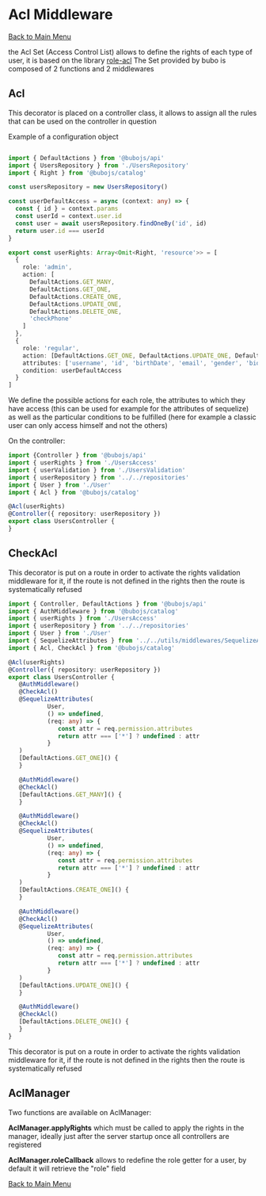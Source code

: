 # Acl Middleware #

[Back to Main Menu](../../README.md#rights)

the Acl Set (Access Control List) allows to define the rights of each type of user, it is based on the library [role-acl](https://github.com/tensult/role-acl)
The Set provided by bubo is composed of 2 functions and 2 middlewares 

## Acl ##

This decorator is placed on a controller class, it allows to assign all the rules that can be used on the controller in question

Example of a configuration object

```ts

import { DefaultActions } from '@bubojs/api'
import { UsersRepository } from './UsersRepository'
import { Right } from '@bubojs/catalog'

const usersRepository = new UsersRepository()

const userDefaultAccess = async (context: any) => {
  const { id } = context.params
  const userId = context.user.id
  const user = await usersRepository.findOneBy('id', id)
  return user.id === userId
}

export const userRights: Array<Omit<Right, 'resource'>> = [
  {
    role: 'admin',
    action: [
      DefaultActions.GET_MANY,
      DefaultActions.GET_ONE,
      DefaultActions.CREATE_ONE,
      DefaultActions.UPDATE_ONE,
      DefaultActions.DELETE_ONE,
      'checkPhone'
    ]
  },
  {
    role: 'regular',
    action: [DefaultActions.GET_ONE, DefaultActions.UPDATE_ONE, DefaultActions.DELETE_ONE],
    attributes: ['username', 'id', 'birthDate', 'email', 'gender', 'bio', 'phone'],
    condition: userDefaultAccess
  }
]
```

We define the possible actions for each role, the attributes to which they have access (this can be used for example for the attributes of sequelize) as well as the particular conditions to be fulfilled (here for example a classic user can only access himself and not the others)

On the controller:

```ts
import {Controller } from '@bubojs/api'
import { userRights } from './UsersAccess'
import { userValidation } from './UsersValidation'
import { userRepository } from '../../repositories'
import { User } from './User'
import { Acl } from '@bubojs/catalog'

@Acl(userRights)
@Controller({ repository: userRepository })
export class UsersController {
}
```

## CheckAcl ##

This decorator is put on a route in order to activate the rights validation middleware for it, if the route is not defined in the rights then the route is systematically refused

```ts
import { Controller, DefaultActions } from '@bubojs/api'
import { AuthMiddleware } from '@bubojs/catalog'
import { userRights } from './UsersAccess'
import { userRepository } from '../../repositories'
import { User } from './User'
import { SequelizeAttributes } from '../../utils/middlewares/SequelizeAttributes.middleware'
import { Acl, CheckAcl } from '@bubojs/catalog'

@Acl(userRights)
@Controller({ repository: userRepository })
export class UsersController {
   @AuthMiddleware()
   @CheckAcl()
   @SequelizeAttributes(
           User,
           () => undefined,
           (req: any) => {
              const attr = req.permission.attributes
              return attr === ['*'] ? undefined : attr
           }
   )
   [DefaultActions.GET_ONE]() {
   }

   @AuthMiddleware()
   @CheckAcl()
   [DefaultActions.GET_MANY]() {
   }

   @AuthMiddleware()
   @CheckAcl()
   @SequelizeAttributes(
           User,
           () => undefined,
           (req: any) => {
              const attr = req.permission.attributes
              return attr === ['*'] ? undefined : attr
           }
   )
   [DefaultActions.CREATE_ONE]() {
   }

   @AuthMiddleware()
   @CheckAcl()
   @SequelizeAttributes(
           User,
           () => undefined,
           (req: any) => {
              const attr = req.permission.attributes
              return attr === ['*'] ? undefined : attr
           }
   )
   [DefaultActions.UPDATE_ONE]() {
   }

   @AuthMiddleware()
   @CheckAcl()
   [DefaultActions.DELETE_ONE]() {
   }
}
```

This decorator is put on a route in order to activate the rights validation middleware for it, if the route is not defined in the rights then the route is systematically refused

## AclManager ##

Two functions are available on AclManager:

__AclManager.applyRights__ which must be called to apply the rights in the manager, ideally just after the server startup once all controllers are registered

__AclManager.roleCallback__ allows to redefine the role getter for a user, by default it will retrieve the "role" field

[Back to Main Menu](../../README.md#rights)

